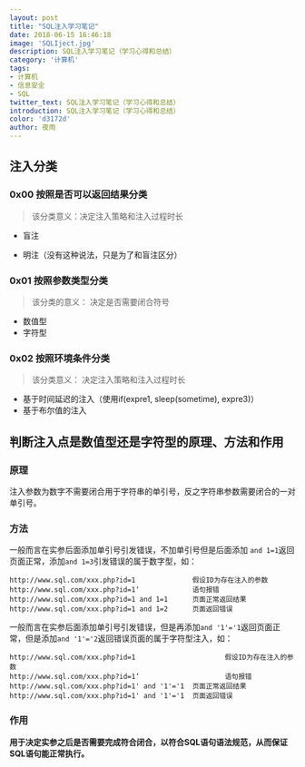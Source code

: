 ```yaml
---
layout: post
title: "SQL注入学习笔记"
date: 2018-06-15 16:46:18
image: 'SQLIject.jpg'
description: SQL注入学习笔记（学习心得和总结）
category: '计算机'
tags:
- 计算机
- 信息安全
- SQL
twitter_text: SQL注入学习笔记（学习心得和总结）
introduction: SQL注入学习笔记（学习心得和总结）
color: 'd3172d'
author: 夜雨
---
```


## 注入分类

### 0x00 按照是否可以返回结果分类
> 该分类意义：决定注入策略和注入过程时长

- 盲注

- 明注（没有这种说法，只是为了和盲注区分）

### 0x01 按照参数类型分类
> 该分类的意义： 决定是否需要闭合符号

- 数值型
- 字符型

### 0x02 按照环境条件分类
> 该分类意义： 决定注入策略和注入过程时长

- 基于时间延迟的注入（使用if(expre1, sleep(sometime), expre3)）
- 基于布尔值的注入

## 判断注入点是数值型还是字符型的原理、方法和作用

### 原理

注入参数为数字不需要闭合用于字符串的单引号，反之字符串参数需要闭合的一对单引号。

### 方法

一般而言在实参后面添加单引号引发错误，不加单引号但是后面添加 `and 1=1`返回页面正常，添加`and 1=3`引发错误的属于数字型，如：

```shell
http://www.sql.com/xxx.php?id=1              假设ID为存在注入的参数
http://www.sql.com/xxx.php?id=1‘             语句报错
http://www.sql.com/xxx.php?id=1 and 1=1      页面正常返回结果
http://www.sql.com/xxx.php?id=1 and 1=2      页面返回错误
```

一般而言在实参后面添加单引号引发错误，但是再添加`and '1'='1`返回页面正常，但是添加`and '1'='2`返回错误页面的属于字符型注入，如：

```shell
http://www.sql.com/xxx.php?id=1                      假设ID为存在注入的参数
http://www.sql.com/xxx.php?id=1‘                     语句报错
http://www.sql.com/xxx.php?id=1' and '1'='1  页面正常返回结果
http://www.sql.com/xxx.php?id=1' and '1'='1  页面返回错误
```

### 作用

**用于决定实参之后是否需要完成符合闭合，以符合SQL语句语法规范，从而保证SQL语句能正常执行。**



